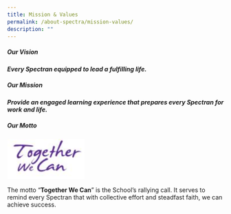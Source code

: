 ```yaml
---
title: Mission & Values
permalink: /about-spectra/mission-values/
description: ""
---
```

##### **Our Vision**

_**Every Spectran equipped to lead a fulfilling life.**_&nbsp;

##### **Our Mission**

**_Provide an engaged learning experience that prepares every Spectran for work and life._**

##### **Our Motto**

<img style="width:180px" src="/images/School-Motto.jpg">

The motto “**Together We Can**” is the School’s rallying call. It serves to remind every Spectran that with collective effort and steadfast faith, we can achieve success.
